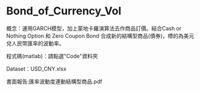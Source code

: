 # Bond_of_Currency_Vol
概念：運用GARCH模型，加上蒙地卡羅演算法去作商品訂價。結合Cash or Nothing Option 和 Zero Coupon Bond 合成新的結構型商品(債券)，標的為美元兌人民幣匯率的波動率。

程式碼(matlab)：請點選"Code"資料夾

Dataset：USD_CNY.xlsx

書面報告:匯率波動度連動結構型商品.pdf
